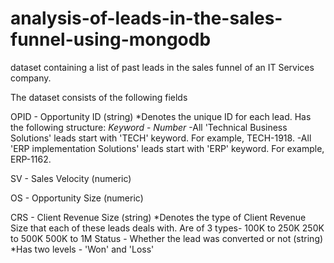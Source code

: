 # analysis-of-leads-in-the-sales-funnel-using-mongodb
dataset containing a list of past leads in the sales funnel of an IT Services company.

The dataset consists of the following fields

OPID - Opportunity ID (string)
 *Denotes the unique ID for each lead. Has the following structure: *Keyword* - *Number*
    -All 'Technical Business Solutions' leads start with 'TECH' keyword.
     For example, TECH-1918.
    -All 'ERP implementation Solutions' leads start with 'ERP' keyword. 
     For example, ERP-1162.

SV - Sales Velocity (numeric)

OS - Opportunity Size (numeric)

CRS - Client Revenue Size (string)
  *Denotes the type of Client Revenue Size that each of these leads deals with.  Are of 3 types-
    100K to 250K
    250K to 500K
    500K to 1M
Status - Whether the lead was converted or not (string) 
  *Has two levels - 'Won' and 'Loss'
